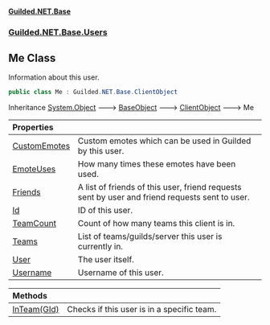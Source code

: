 #### [Guilded.NET.Base](Guilded_NET_Base.md 'Guilded.NET.Base')
### [Guilded.NET.Base.Users](Guilded_NET_Base.md#Guilded_NET_Base_Users 'Guilded.NET.Base.Users')
## Me Class
Information about this user.  
```csharp
public class Me : Guilded.NET.Base.ClientObject
```

Inheritance [System.Object](https://docs.microsoft.com/en-us/dotnet/api/System.Object 'System.Object') &#129106; [BaseObject](BaseObject.md 'Guilded.NET.Base.BaseObject') &#129106; [ClientObject](ClientObject.md 'Guilded.NET.Base.ClientObject') &#129106; Me  

| Properties | |
| :--- | :--- |
| [CustomEmotes](Me_CustomEmotes.md 'Guilded.NET.Base.Users.Me.CustomEmotes') | Custom emotes which can be used in Guilded by this user.<br/> |
| [EmoteUses](Me_EmoteUses.md 'Guilded.NET.Base.Users.Me.EmoteUses') | How many times these emotes have been used.<br/> |
| [Friends](Me_Friends.md 'Guilded.NET.Base.Users.Me.Friends') | A list of friends of this user, friend requests sent by user and friend requests sent to user.<br/> |
| [Id](Me_Id.md 'Guilded.NET.Base.Users.Me.Id') | ID of this user.<br/> |
| [TeamCount](Me_TeamCount.md 'Guilded.NET.Base.Users.Me.TeamCount') | Count of how many teams this client is in.<br/> |
| [Teams](Me_Teams.md 'Guilded.NET.Base.Users.Me.Teams') | List of teams/guilds/server this user is currently in.<br/> |
| [User](Me_User.md 'Guilded.NET.Base.Users.Me.User') | The user itself.<br/> |
| [Username](Me_Username.md 'Guilded.NET.Base.Users.Me.Username') | Username of this user.<br/> |

| Methods | |
| :--- | :--- |
| [InTeam(GId)](Me_InTeam(GId).md 'Guilded.NET.Base.Users.Me.InTeam(Guilded.NET.Base.GId)') | Checks if this user is in a specific team.<br/> |
